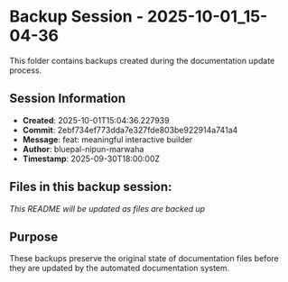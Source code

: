 # Backup Session - 2025-10-01_15-04-36

This folder contains backups created during the documentation update process.

## Session Information
- **Created**: 2025-10-01T15:04:36.227939
- **Commit**: 2ebf734ef773dda7e327fde803be922914a741a4
- **Message**: feat: meaningful interactive builder
- **Author**: bluepal-nipun-marwaha
- **Timestamp**: 2025-09-30T18:00:00Z

## Files in this backup session:
*This README will be updated as files are backed up*

## Purpose
These backups preserve the original state of documentation files before they are updated by the automated documentation system.
